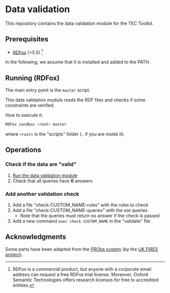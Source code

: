 # Data validation

This repository contains the data validation module for the TEC Toolkit.

## Prerequisites

- [RDFox](https://www.oxfordsemantic.tech) (>5.5) [^NB]

[^NB]: RDFox is a commercial product, but anyone with a corporate email address can request a free RDFox trial license.
Moreover, Oxford Semantic Technologies offers research licenses for free to accredited entities.

In the following, we assume that it is installed and added to the PATH.

## Running (RDFox)

The main entry point is the `master` script.

This data validation module reads the RDF files and checks if some constraints are verified.

How to execute it:

```sh
RDFox sandbox <root> master
```

where `<root>` is the "scripts" folder (`.` if you are inside it).

## Operations

### Check if the data are "valid"

1. [Run the data validation module](#running-rdfox)
2. Check that all queries have **0** answers

### Add another validation check

1. Add a file "check-CUSTOM_NAME-rules" with the rules to check
2. Add a file "check-CUSTOM_NAME-queries" with the `ASK` queries
   - Note that the queries must return no answer if the check is passed
3. Add a new command `exec check CUSTOM_NAME` in the "validate" file

## Acknowledgments

Some parts have been adapted from the [PRObs system](https://github.com/probs-lab) (by the [UK FIRES project](https://ukfires.org)).

